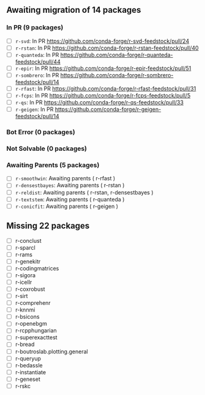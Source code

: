 ## Awaiting migration of 14 packages ##
### In PR (9 packages) ###
- [ ] `r-svd`: In PR https://github.com/conda-forge/r-svd-feedstock/pull/24
- [ ] `r-rstan`: In PR https://github.com/conda-forge/r-rstan-feedstock/pull/40
- [ ] `r-quanteda`: In PR https://github.com/conda-forge/r-quanteda-feedstock/pull/44
- [ ] `r-epir`: In PR https://github.com/conda-forge/r-epir-feedstock/pull/51
- [ ] `r-sombrero`: In PR https://github.com/conda-forge/r-sombrero-feedstock/pull/14
- [ ] `r-rfast`: In PR https://github.com/conda-forge/r-rfast-feedstock/pull/31
- [ ] `r-fcps`: In PR https://github.com/conda-forge/r-fcps-feedstock/pull/5
- [ ] `r-qs`: In PR https://github.com/conda-forge/r-qs-feedstock/pull/33
- [ ] `r-geigen`: In PR https://github.com/conda-forge/r-geigen-feedstock/pull/14
### Bot Error (0 packages) ###
### Not Solvable (0 packages) ###
### Awaiting Parents (5 packages) ###
- [ ] `r-smoothwin`: Awaiting parents ( r-rfast )
- [ ] `r-densestbayes`: Awaiting parents ( r-rstan )
- [ ] `r-reldist`: Awaiting parents ( r-rstan, r-densestbayes )
- [ ] `r-textstem`: Awaiting parents ( r-quanteda )
- [ ] `r-conicfit`: Awaiting parents ( r-geigen )
## Missing 22 packages ##
- [ ] r-conclust
- [ ] r-sparcl
- [ ] r-rams
- [ ] r-genekitr
- [ ] r-codingmatrices
- [ ] r-sigora
- [ ] r-icellr
- [ ] r-coxrobust
- [ ] r-sirt
- [ ] r-comprehenr
- [ ] r-knnmi
- [ ] r-bsicons
- [ ] r-openebgm
- [ ] r-rcpphungarian
- [ ] r-superexacttest
- [ ] r-bread
- [ ] r-boutroslab.plotting.general
- [ ] r-queryup
- [ ] r-bedassle
- [ ] r-instantiate
- [ ] r-geneset
- [ ] r-rskc
